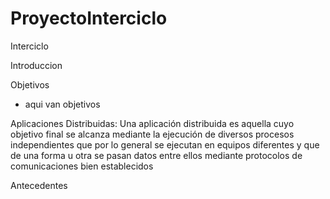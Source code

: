 # ProyectoInterciclo
Interciclo

Introduccion 

Objetivos

- aqui van objetivos

Aplicaciones Distribuidas: Una aplicación distribuida es aquella cuyo objetivo final se alcanza mediante la ejecución de diversos procesos independientes que por lo general se ejecutan en equipos diferentes y que de una forma u otra se pasan datos entre ellos mediante protocolos de comunicaciones bien establecidos

Antecedentes
